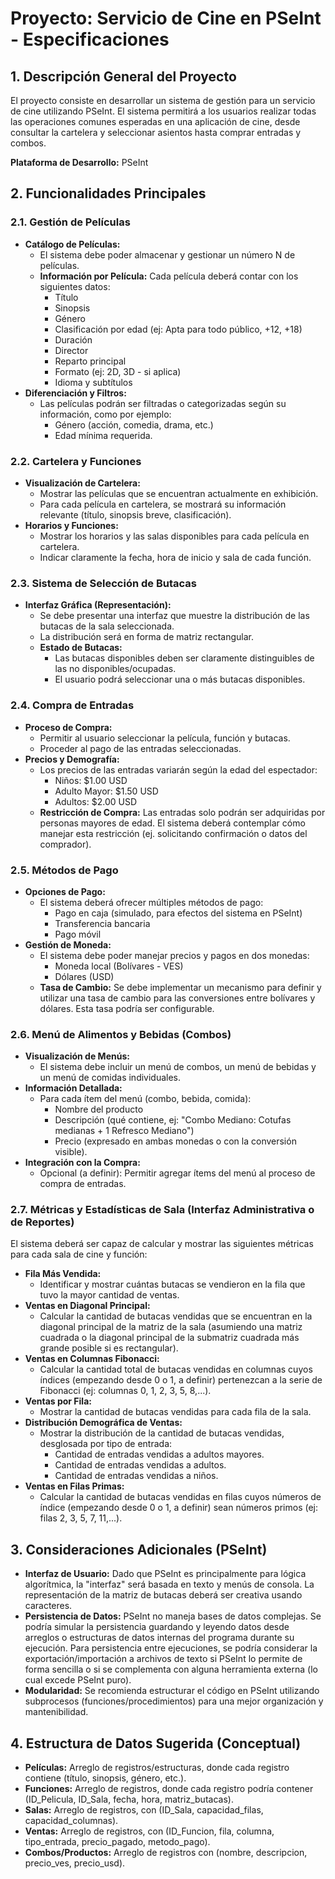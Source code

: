 # Proyecto: Servicio de Cine en PSeInt - Especificaciones

## 1. Descripción General del Proyecto

El proyecto consiste en desarrollar un sistema de gestión para un servicio de cine utilizando PSeInt. El sistema permitirá a los usuarios realizar todas las operaciones comunes esperadas en una aplicación de cine, desde consultar la cartelera y seleccionar asientos hasta comprar entradas y combos.

**Plataforma de Desarrollo:** PSeInt

## 2. Funcionalidades Principales

### 2.1. Gestión de Películas

* **Catálogo de Películas:**
  * El sistema debe poder almacenar y gestionar un número N de películas.
  * **Información por Película:** Cada película deberá contar con los siguientes datos:
    * Título
    * Sinopsis
    * Género
    * Clasificación por edad (ej: Apta para todo público, +12, +18)
    * Duración
    * Director
    * Reparto principal
    * Formato (ej: 2D, 3D - si aplica)
    * Idioma y subtítulos
* **Diferenciación y Filtros:**
  * Las películas podrán ser filtradas o categorizadas según su información, como por ejemplo:
    * Género (acción, comedia, drama, etc.)
    * Edad mínima requerida.

### 2.2. Cartelera y Funciones

* **Visualización de Cartelera:**
  * Mostrar las películas que se encuentran actualmente en exhibición.
  * Para cada película en cartelera, se mostrará su información relevante (título, sinopsis breve, clasificación).
* **Horarios y Funciones:**
  * Mostrar los horarios y las salas disponibles para cada película en cartelera.
  * Indicar claramente la fecha, hora de inicio y sala de cada función.

### 2.3. Sistema de Selección de Butacas

* **Interfaz Gráfica (Representación):**
  * Se debe presentar una interfaz que muestre la distribución de las butacas de la sala seleccionada.
  * La distribución será en forma de matriz rectangular.
  * **Estado de Butacas:**
    * Las butacas disponibles deben ser claramente distinguibles de las no disponibles/ocupadas.
    * El usuario podrá seleccionar una o más butacas disponibles.

### 2.4. Compra de Entradas

* **Proceso de Compra:**
  * Permitir al usuario seleccionar la película, función y butacas.
  * Proceder al pago de las entradas seleccionadas.
* **Precios y Demografía:**
  * Los precios de las entradas variarán según la edad del espectador:
    * Niños: $1.00 USD
    * Adulto Mayor: $1.50 USD
    * Adultos: $2.00 USD
  * **Restricción de Compra:** Las entradas solo podrán ser adquiridas por personas mayores de edad. El sistema deberá contemplar cómo manejar esta restricción (ej. solicitando confirmación o datos del comprador).

### 2.5. Métodos de Pago

* **Opciones de Pago:**
  * El sistema deberá ofrecer múltiples métodos de pago:
    * Pago en caja (simulado, para efectos del sistema en PSeInt)
    * Transferencia bancaria
    * Pago móvil
* **Gestión de Moneda:**
  * El sistema debe poder manejar precios y pagos en dos monedas:
    * Moneda local (Bolívares - VES)
    * Dólares (USD)
  * **Tasa de Cambio:** Se debe implementar un mecanismo para definir y utilizar una tasa de cambio para las conversiones entre bolívares y dólares. Esta tasa podría ser configurable.

### 2.6. Menú de Alimentos y Bebidas (Combos)

* **Visualización de Menús:**
  * El sistema debe incluir un menú de combos, un menú de bebidas y un menú de comidas individuales.
* **Información Detallada:**
  * Para cada ítem del menú (combo, bebida, comida):
    * Nombre del producto
    * Descripción (qué contiene, ej: "Combo Mediano: Cotufas medianas + 1 Refresco Mediano")
    * Precio (expresado en ambas monedas o con la conversión visible).
* **Integración con la Compra:**
  * Opcional (a definir): Permitir agregar ítems del menú al proceso de compra de entradas.

### 2.7. Métricas y Estadísticas de Sala (Interfaz Administrativa o de Reportes)

El sistema deberá ser capaz de calcular y mostrar las siguientes métricas para cada sala de cine y función:

* **Fila Más Vendida:**
  * Identificar y mostrar cuántas butacas se vendieron en la fila que tuvo la mayor cantidad de ventas.
* **Ventas en Diagonal Principal:**
  * Calcular la cantidad de butacas vendidas que se encuentran en la diagonal principal de la matriz de la sala (asumiendo una matriz cuadrada o la diagonal principal de la submatriz cuadrada más grande posible si es rectangular).
* **Ventas en Columnas Fibonacci:**
  * Calcular la cantidad total de butacas vendidas en columnas cuyos índices (empezando desde 0 o 1, a definir) pertenezcan a la serie de Fibonacci (ej: columnas 0, 1, 2, 3, 5, 8,...).
* **Ventas por Fila:**
  * Mostrar la cantidad de butacas vendidas para cada fila de la sala.
* **Distribución Demográfica de Ventas:**
  * Mostrar la distribución de la cantidad de butacas vendidas, desglosada por tipo de entrada:
    * Cantidad de entradas vendidas a adultos mayores.
    * Cantidad de entradas vendidas a adultos.
    * Cantidad de entradas vendidas a niños.
* **Ventas en Filas Primas:**
  * Calcular la cantidad de butacas vendidas en filas cuyos números de índice (empezando desde 0 o 1, a definir) sean números primos (ej: filas 2, 3, 5, 7, 11,...).

## 3. Consideraciones Adicionales (PSeInt)

* **Interfaz de Usuario:** Dado que PSeInt es principalmente para lógica algorítmica, la "interfaz" será basada en texto y menús de consola. La representación de la matriz de butacas deberá ser creativa usando caracteres.
* **Persistencia de Datos:** PSeInt no maneja bases de datos complejas. Se podría simular la persistencia guardando y leyendo datos desde arreglos o estructuras de datos internas del programa durante su ejecución. Para persistencia entre ejecuciones, se podría considerar la exportación/importación a archivos de texto si PSeInt lo permite de forma sencilla o si se complementa con alguna herramienta externa (lo cual excede PSeInt puro).
* **Modularidad:** Se recomienda estructurar el código en PSeInt utilizando subprocesos (funciones/procedimientos) para una mejor organización y mantenibilidad.

## 4. Estructura de Datos Sugerida (Conceptual)

* **Películas:** Arreglo de registros/estructuras, donde cada registro contiene (título, sinopsis, género, etc.).
* **Funciones:** Arreglo de registros, donde cada registro podría contener (ID_Pelicula, ID_Sala, fecha, hora, matriz_butacas).
* **Salas:** Arreglo de registros, con (ID_Sala, capacidad_filas, capacidad_columnas).
* **Ventas:** Arreglo de registros, con (ID_Funcion, fila, columna, tipo_entrada, precio_pagado, metodo_pago).
* **Combos/Productos:** Arreglo de registros con (nombre, descripcion, precio_ves, precio_usd).

